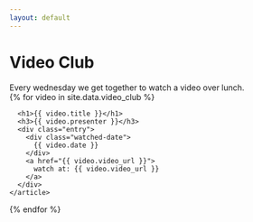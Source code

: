 ```yaml
---
layout: default
---
```


<h1>Video Club</h1>
<div>
  Every wednesday we get together to watch a video over lunch.
</div>
<div class="video-club">
  {% for video in site.data.video_club %}
    <article>

      <h1>{{ video.title }}</h1>
      <h3>{{ video.presenter }}</h3>
      <div class="entry">
        <div class="watched-date">
          {{ video.date }}
        </div>
        <a href="{{ video.video_url }}">
          watch at: {{ video.video_url }}
        </a>
      </div>
    </article>
  {% endfor %}
</div>